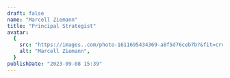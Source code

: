 ```yaml
---
draft: false
name: "Marcell Ziemann"
title: "Principal Strategist"
avatar:
  {
    src: "https://images..com/photo-1611695434369-a8f5d76ceb7b?&fit=crop&w=280",
    alt: "Marcell Ziemann",
  }
publishDate: "2023-09-08 15:39"
---
```


